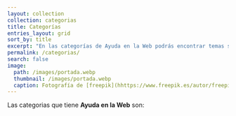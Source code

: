 ```yaml
---
layout: collection
collection: categorias
title: Categorías
entries_layout: grid
sort_by: title
excerpt: "En las categorías de Ayuda en la Web podrás encontrar temas sobre redes sociales, correo electrónico, gestores de vídeos, fotografía,... y muchos más temas."
permalink: /categorias/
search: false
image:
  path: /images/portada.webp
  thumbnail: /images/portada.webp
  caption: Fotografía de [freepik](hhttps://www.freepik.es/autor/freepik)
---
```

Las categorias que tiene **Ayuda en la Web** son:
